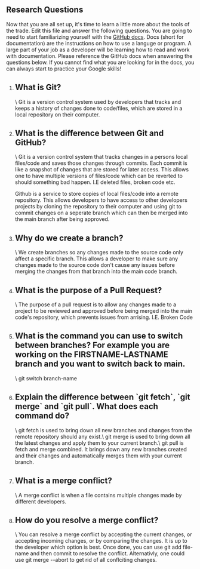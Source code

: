 ## Research Questions 

Now that you are all set up, it's time to learn a little more about the tools of the trade. Edit this file and answer the following questions. You are going to need to start familiarizing yourself with the [GitHub docs](https://docs.github.com/en). Docs (short for documentation) are the instructions on how to use a languge or program. A large part of your job as a developer will be learning how to read and work with documentation. Please reference the GitHub docs when answering the questions below. If you cannot find what you are looking for in the docs, you can always start to practice your Google skills!

1. <h2>What is Git?</h2>\
    Git is a version control system used by developers that tracks and keeps a history of changes done to code/files, which
    are stored in a local repository on their computer.

2. <h2>What is the difference between Git and GitHub?</h2>\
    Git is a version control system that tracks changes in a persons local files/code and saves those changes through commits.
    Each commit is like a snapshot of changes that are stored for later access. 
    This allows one to have multiple versions of files/code which can be reverted to should something bad happen.
    I.E deleted files, broken code etc.

    Github is a service to store copies of local files/code into a remote repository.
    This allows developers to have access to other developers projects by cloning the repository to their computer 
    and using git to commit changes on a seperate branch which can then be merged into the main branch after being approved.

3. <h2>Why do we create a branch?</h2>\
    We create branches so any changes made to the source code only affect a specific branch.
    This allows a developer to make sure any changes made to the source code don't cause any 
    issues before merging the changes from that branch into the main code branch.

4. <h2>What is the purpose of a Pull Request?</h2>\
    The purpose of a pull request is to allow any changes made to a project to be reviewed and approved before
    being merged into the main code's repository, which prevents issues from arrising.
    I.E. Broken Code

5. <h2>What is the command you can use to switch between branches? For example you are working on the FIRSTNAME-LASTNAME branch and you want to switch back to main.</h2>\
    git switch branch-name

6. <h2>Explain the difference between `git fetch`, `git merge` and `git pull`. What does each command do?</h2>\
    git fetch is used to bring down all new branches and changes from the remote repository should any exist.\
    git merge is used to bring down all the latest changes and apply them to your current branch.\
    git pull is fetch and merge combined. It brings down any new branches created and their changes and 
    automatically merges them with your current branch.

7. <h2>What is a merge conflict?</h2>\
    A merge conflict is when a file contains multiple changes made by different developers.

8. <h2>How do you resolve a merge conflict?</h2>\
    You can resolve a merge conflict by accepting the current changes, or accepting incoming changes,
    or by comparing the changes. It is up to the developer which option is best.
    Once done, you can use git add file-name and then commit to resolve the conflict.
    Alternativly, one could use git merge --abort to get rid of all conflciting changes.


